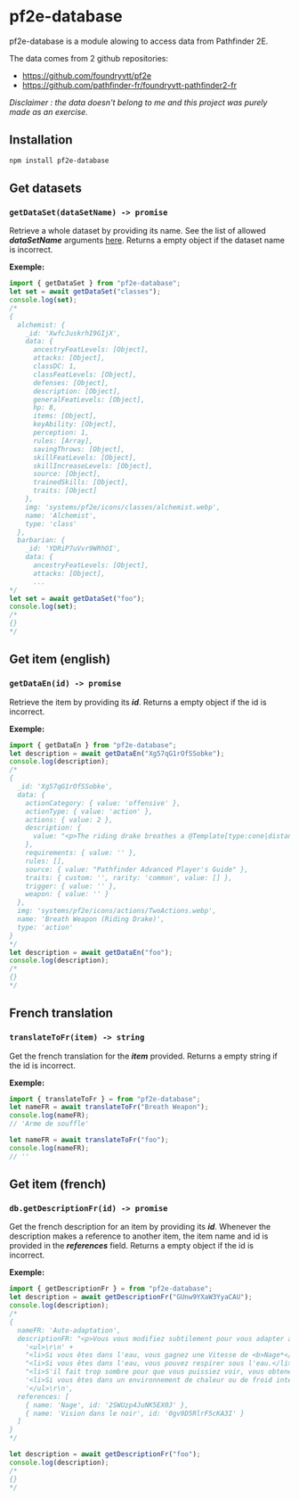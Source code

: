 # pf2e-database

pf2e-database is a module alowing to access data from Pathfinder 2E.

The data comes from 2 github repositories:

- https://github.com/foundryvtt/pf2e
- https://github.com/pathfinder-fr/foundryvtt-pathfinder2-fr

_Disclaimer : the data doesn't belong to me and this project was purely made as an exercise._

## Installation

```bash
npm install pf2e-database
```

## Get datasets

### `getDataSet(dataSetName) -> promise`

Retrieve a whole dataset by providing its name. See the list of allowed **_dataSetName_** arguments [here](https://github.com/foundryvtt/pf2e/tree/master/packs). Returns a empty object if the dataset name is incorrect.

**Exemple:**

```javascript
import { getDataSet } from "pf2e-database";
let set = await getDataSet("classes");
console.log(set);
/*
{
  alchemist: {
    _id: 'XwfcJuskrhI9GIjX',
    data: {
      ancestryFeatLevels: [Object],
      attacks: [Object],
      classDC: 1,
      classFeatLevels: [Object],
      defenses: [Object],
      description: [Object],
      generalFeatLevels: [Object],
      hp: 8,
      items: [Object],
      keyAbility: [Object],
      perception: 1,
      rules: [Array],
      savingThrows: [Object],
      skillFeatLevels: [Object],
      skillIncreaseLevels: [Object],
      source: [Object],
      trainedSkills: [Object],
      traits: [Object]
    },
    img: 'systems/pf2e/icons/classes/alchemist.webp',
    name: 'Alchemist',
    type: 'class'
  },
  barbarian: {
    _id: 'YDRiP7uVvr9WRhOI',
    data: {
      ancestryFeatLevels: [Object],
      attacks: [Object],
      ...
*/
let set = await getDataSet("foo");
console.log(set);
/*
{}
*/
```

## Get item (english)

### `getDataEn(id) -> promise`

Retrieve the item by providing its **_id_**. Returns a empty object if the id is incorrect.

**Exemple:**

```javascript
import { getDataEn } from "pf2e-database";
let description = await getDataEn("Xg57qG1rOfSSobke");
console.log(description);
/*
{
  _id: 'Xg57qG1rOfSSobke',
  data: {
    actionCategory: { value: 'offensive' },
    actionType: { value: 'action' },
    actions: { value: 2 },
    description: {
      value: "<p>The riding drake breathes a @Template[type:cone|distance:30]{30-foot cone} of fire, dealing [[/r ((ceil(@actor.level/2))d6)[fire]]]{1d6 fire damage for every 2 levels the drake has} to all creatures in the area (basic Reflex save). This uses a trained DC using the drake's Constitution modifier or an expert DC if the drake is specialized.</p>"
    },
    requirements: { value: '' },
    rules: [],
    source: { value: "Pathfinder Advanced Player's Guide" },
    traits: { custom: '', rarity: 'common', value: [] },
    trigger: { value: '' },
    weapon: { value: '' }
  },
  img: 'systems/pf2e/icons/actions/TwoActions.webp',
  name: 'Breath Weapon (Riding Drake)',
  type: 'action'
}
*/
let description = await getDataEn("foo");
console.log(description);
/*
{}
*/
```

## French translation

### `translateToFr(item) -> string`

Get the french translation for the **_item_** provided. Returns a empty string if the id is incorrect.

**Exemple:**

```javascript
import { translateToFr } = from "pf2e-database";
let nameFR = await translateToFr("Breath Weapon");
console.log(nameFR);
// 'Arme de souffle'

let nameFR = await translateToFr("foo");
console.log(nameFR);
// ''
```

## Get item (french)

### `db.getDescriptionFr(id) -> promise`

Get the french description for an item by providing its **_id_**. Whenever the description makes a reference to another item, the item name and id is provided in the **_references_** field. Returns a empty object if the id is incorrect.

**Exemple:**

```javascript
import { getDescriptionFr } = from "pf2e-database";
let description = await getDescriptionFr("GUnw9YXaW3YyaCAU");
console.log(description);
/*
{
  nameFR: 'Auto-adaptation',
  descriptionFR: "<p>Vous vous modifiez subtilement pour vous adapter à une situation. Choisissez l'une des options suivantes qui s'applique à vous.</p>\r\n" +
    '<ul>\r\n' +
    "<li>Si vous êtes dans l'eau, vous gagnez une Vitesse de <b>Nage*</b> égale à la moitié de votre Vitesse.</li>\r\n" +
    "<li>Si vous êtes dans l'eau, vous pouvez respirer sous l'eau.</li>\r\n" +
    "<li>S'il fait trop sombre pour que vous puissiez voir, vous obtenez la <b>Vision dans le noir**</b>.</li>\r\n" +
    '<li>Si vous êtes dans un environnement de chaleur ou de froid intense, vous êtes protégé des effets de chaleur ou de froid intense, et le sort dure 10 minutes.</li>\r\n' +
    '</ul>\r\n',
  references: [
    { name: 'Nage', id: '2SWUzp4JuNK5EX0J' },
    { name: 'Vision dans le noir', id: '0gv9D5RlrF5cKA3I' }
  ]
}
*/

let description = await getDescriptionFr("foo");
console.log(description);
/*
{}
*/
```
